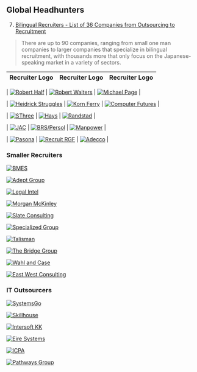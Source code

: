 
## Global Headhunters

7.  [Bilingual Recruiters - List of 36 Companies from Outsourcing to Recruitment](Japan/recruiters/36recruiters.md) 
> There are up to 90 companies, ranging from small one man companies to larger companies that specialize in bilingual recruitment, with thousands more that only focus on the Japanese-speaking market in a variety of sectors.

| Recruiter Logo | Recruiter Logo | Recruiter Logo |
| ---- | ---- | ---- |

| [![Robert Half](https://all-jp-1.s3-ap-northeast-1.amazonaws.com/img/logos/recruitment/robert_half_logo_svg.svg)](https://www.roberthalf.jp/en) | [![Robert Walters](https://all-jp-1.s3-ap-northeast-1.amazonaws.com/img/logos/recruitment/robert_walters_logo_svg.svg)](https://www.robertwalters.co.jp/en/) | [![Michael Page](https://all-jp-1.s3-ap-northeast-1.amazonaws.com/img/logos/recruitment/michael_page_logo_svg.svg)](http://www.michaelpage.co.jp/en) |

| [![Heidrick Struggles](https://all-jp-1.s3-ap-northeast-1.amazonaws.com/img/logos/recruitment/heidrick_struggles_logo_svg.svg)](http://www.heidrickstruggles.com) | [![Korn Ferry](https://all-jp-1.s3-ap-northeast-1.amazonaws.com/img/logos/recruitment/korn_ferry_logo_svg.svg)](http://www.kornferry.com) | [![Computer Futures](https://all-jp-1.s3-ap-northeast-1.amazonaws.com/img/logos/recruitment/computer_futures_logo_svg.svg)](http://www.computerfutures.com) |

| [![SThree](https://all-jp-1.s3-ap-northeast-1.amazonaws.com/img/logos/recruitment/s_three_logo_svg.svg)](http://www.sthree.com/) | [![Hays](https://all-jp-1.s3-ap-northeast-1.amazonaws.com/img/logos/recruitment/hays_logo_svg.svg)](http://www.hays.co.jp/en/) | [![Randstad](https://all-jp-1.s3-ap-northeast-1.amazonaws.com/img/logos/recruitment/randstad_logo_svg.svg)](http://www.randstad.co.jp/) | 

| [![JAC](https://all-jp-1.s3-ap-northeast-1.amazonaws.com/img/logos/recruitment/jac_logo_svg.svg)](http://www.jac-recruitment.jp/) | [![BRS/Persol](https://all-jp-1.s3-ap-northeast-1.amazonaws.com/img/logos/recruitment/brs_persol_logo_svg.svg)](https://brs-p.jp/) | [![Manpower](https://all-jp-1.s3-ap-northeast-1.amazonaws.com/img/logos/recruitment/manpower_logo_svg.svg)](http://www.manpowergroup.jp/english/) | 

| [![Pasona](https://all-jp-1.s3-ap-northeast-1.amazonaws.com/img/logos/recruitment/pasona_logo_svg.svg)](http://www.pasonagroup.co.jp/english/) | [![Recruit RGF](https://all-jp-1.s3-ap-northeast-1.amazonaws.com/img/logos/recruitment/recruit_rgf_logo_svg.svg)](http://www.recruit-rgf.com/company/group/japan) | [![Adecco](https://all-jp-1.s3-ap-northeast-1.amazonaws.com/img/logos/recruitment/adecco_logo_svg.svg)](http://www.adecco.co.jp/english/) | 

### Smaller Recruiters
[![BMES]()](http://www.bmes.com)

[![Adept Group]()](http://www.adept-grp.com/en/)

[![Legal Intel]()](http://www.legal-intel.com/)

[![Morgan McKinley]()](http://www.morganmckinley.co.jp/en)

[![Slate Consulting]()](http://www.slate.co.jp/)

[![Specialized Group]()](http://www.specialized-group.com/en/Default.aspx)

[![Talisman]()](https://www.talisman-corporation.com/en/)

[![The Bridge Group]()](http://www.bridgegroup.co.jp/ )

[![Wahl and Case]()](http://www.wahlandcase.us/)

[![East West Consulting]()](http://www.ewc.co.jp/DefaultEN.aspx)

### IT Outsourcers
[![SystemsGo]()](http://www.systemsgo.asia)

[![Skillhouse]()](http://www.skillhouse.co.jp/en/)

[![Intersoft KK]()](http://intersoftkk.com/)

[![Eire Systems]()](http://eiresystems.com/)

[![ICPA]()](http://www.icpa.com/)

[![Pathways Group]()](https://www.pathways-group.com/en)


